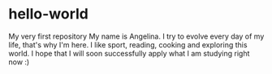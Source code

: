 # hello-world
My very first repository
My name is Angelina. 
I try to evolve every day of my life, that's why I'm here.
I like sport, reading, cooking and exploring this world.
I hope that I will soon successfully apply what I am studying right now :)

